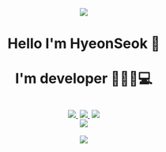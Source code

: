 <div align="center">
<img src="https://capsule-render.vercel.app/api?type=Waving&color=auto&height=300&section=header&text=HyeonSeok%20Jeong&fontSize=90" />
</div>

<h1 align="center">Hello I'm HyeonSeok 👋 <br/><br/>
I'm developer 🧔🏻‍♂️💻 </h1><br/>
<div align="center">
<a href="https://velog.io/@wjd5464"><img src="https://img.shields.io/badge/Velog-20C997?style=for-the-badge&logo=Velog&logoColor=black&link=https://velog.io/@wjd5464"/>&nbsp</a> 
<a href="https://github.com/Sn-bow?tab=repositories"><img src="https://img.shields.io/badge/Github-181717?style=for-the-badge&logo=GitHub&logoColor=white&link=https://github.com/Sn-bow?tab=repositories"/>&nbsp</a>
<a href="hyeonseok45@gmail.com"><img src="https://img.shields.io/badge/Gmail-EA4335?style=for-the-badge&logo=Gmail&logoColor=white&link=hyeonseok45@gmail.com"/></a>
</div>
<!--
<br/><br/>
<h3 align="center">📚 Tech Stack 📚</h3>
<div align="center">
<img src="https://img.shields.io/badge/HTML5-E34F26?style=for-the-badge&logo=HTML5&logoColor=white">&nbsp
<img src="https://img.shields.io/badge/CSS-1572B6?style=for-the-badge&logo=css3&logoColor=white">&nbsp
<img src="https://img.shields.io/badge/Sass-CC6699?style=for-the-badge&logo=Sass&logoColor=white">&nbsp
<img src="https://img.shields.io/badge/Styledcomponents-DB7093?style=for-the-badge&logo=styled-components&logoColor=black">&nbsp
<img src="https://img.shields.io/badge/JavaScript-F7DF1E?style=for-the-badge&logo=JavaScript&logoColor=black">&nbsp
<img src="https://img.shields.io/badge/React-61DAFB?style=for-the-badge&logo=React&logoColor=black">&nbsp
<img src="https://img.shields.io/badge/Next.js-000000?style=for-the-badge&logo=Next.js&logoColor=white">&nbsp
<img src="https://img.shields.io/badge/TypeScript-3178C6?style=for-the-badge&logo=TypeScript&logoColor=white">&nbsp
<img src="https://img.shields.io/badge/github-181717?style=for-the-badge&logo=github&logoColor=white">&nbsp
<img src="https://img.shields.io/badge/git-F05032?style=for-the-badge&logo=git&logoColor=white">
</div><br/>
-->
<!--
<h3 align="center">🌟 Cowork Tools 🌟</h3>
<div align="center">
<img src="https://img.shields.io/badge/Notion-000000?style=for-the-badge&logo=Notion&logoColor=white">&nbsp
<img src="https://img.shields.io/badge/Github-181717?style=for-the-badge&logo=GitHub&logoColor=white">&nbsp
<img src="https://img.shields.io/badge/Slack-4A154B?style=for-the-badge&logo=Slack&logoColor=white">&nbsp
<img src="https://img.shields.io/badge/Trello-0052CC?style=for-the-badge&logo=Trello&logoColor=white">&nbsp
</div><br/><br/>
-->
<div align="center">
<img src="https://github-readme-stats.vercel.app/api/top-langs/?username=Sn-bow&layout=compact"><br><br>
<img src="https://github-readme-stats.vercel.app/api?username=Sn-bow&show_icons=true">
</div>
